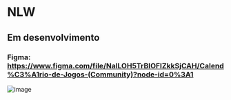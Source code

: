 # NLW

## Em desenvolvimento

### Figma: https://www.figma.com/file/NaILOH5TrBIOFIZkkSjCAH/Calend%C3%A1rio-de-Jogos-(Community)?node-id=0%3A1

![image](https://user-images.githubusercontent.com/90284411/169666387-b6dbaf08-1e41-4b44-ae60-1d1c7b24d2b3.png)

